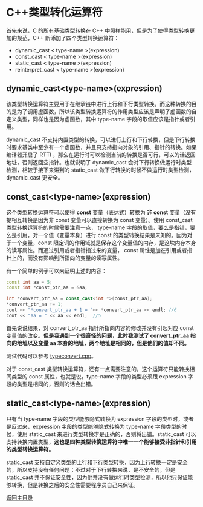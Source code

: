 # C++类型转化运算符

首先来说，C 的所有基础类型转换在 C++ 中照样能用，但是为了使得类型转换更加的规范，C++ 新添加了四个类型转换运算符：

- dynamic_cast \< type-name \>(expression)
- const_cast \< type-name \>(expression)
- static_cast \< type-name \>(expression)
- reinterpret_cast \< type-name \>(expression)

## dynamic_cast\<type-name\>(expression)

该类型转换运算符主要用于在继承链中进行上行和下行类型转换。而这种转换的目的是为了调用虚函数，所以该类型转换运算符的作用类型应该是声明了虚函数的自定义类型，同样也是因为虚函数，其中 type-name 字段的取值应该是指针或者引用。

dynamic_cast 不支持内置类型的转换，可以进行上行和下行转换，但是下行转换时要求基类中至少有一个虚函数，并且只支持指向对象的引用、指针的转换。如果编译器开启了 RTTI ，那么在运行时可以检测当前的转换是否可行，可以的话返回地址，否则返回空指针。也就说明了 dynamic_cast 会对下行转换做运行时类型检测，相较于接下来讲到的 static_cast 做下行转换的时候不做运行时类型检测， dynamic_cast 更安全。

## const_cast\<type-name\>(expression)

这个类型转换运算符可以使得 **const** 变量（表达式）转换为 **非 const** 变量（没有提相互转换是因为非 const 变量可以直接转换为 const 变量）。使用 const_cast 类型转换运算符的时候需要注意一点， type-name 字段的取值，要么是指针，要么是引用，对一个值（变量本身）进行 const 的类型转换结果是未知的。因为对于一个变量，const 限定词的作用域就是保存这个变量值的内存，是这块内存本身的读写属性。而通过引用或者指针指过来的变量， const 属性是加在引用或者指针上的，而没有影响到所指向的变量的读写属性。

有一个简单的例子可以来证明上述的内容：

```c++
const int aa = 5;
const int *const_ptr_aa = &aa;

int *convert_ptr_aa = const_cast<int *>(const_ptr_aa);
*convert_ptr_aa += 1;
cout << "*convert_ptr_aa + 1 = "<< *convert_ptr_aa << endl; //6
cout << "aa = " << aa << endl;  //5
```

首先说说结果，对 convert_ptr_aa 指针所指向内容的修改并没有引起对应 const 变量值的改变。**但是我遇到一个很奇怪的问题，此时我测试了 convert_ptr_aa 指向的地址以及变量 aa 本身的地址，两个地址是相同的，但是他们的值却不同。**

测试代码可以参考 [typeconvert.cpp](../../src/typeconvert.cpp)。

对于 const_cast 类型转换运算符，还有一点需要注意的，这个运算符只能转换相同类型的 const 属性，也就是说，type-name 字段的类型必须跟 expression 字段的类型是相同的，否则的话会出错。

## static_cast\<type-name\>(expression)

只有当 type-name 字段的类型能够隐式转换为 expression 字段的类型时，或者是反过来，expression 字段的类型能够隐式转换为 type-name 字段类型的时候，使用 static_cast 来进行类型转换才是正确的，否则将出错。static_cast 可以支持转换内置类型，**这也是四种类型转换运算符中唯一一个能够接受非指针和引用的类型转换运算符。**

static_cast 支持自定义类型的上行和下行类型转换，因为上行转换一定是安全的，所以支持没有任何问题；不过对于下行转换来说，是不安全的，但是 static_cast 并不保证安全性，因为他并没有做运行时类型检测，所以他只保证能够转换，但是转换之后的安全性需要程序员自己来保证。

[返回主目录](../../README.md)